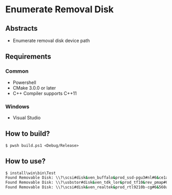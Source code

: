 # Enumerate Removal Disk

## Abstracts

* Enumerate removal disk device path

## Requirements

### Common

* Powershell
* CMake 3.0.0 or later
* C++ Compiler supports C++11

### Windows

* Visual Studio

## How to build?

````shell
$ pwsh build.ps1 <Debug/Release>
````

## How to use?

````bat
$ install\win\bin\Test
Found Removable Disk: \\?\scsi#disk&ven_buffalo&prod_ssd-pgu3#nl#6&ce1a17c&1&000000#{53f56307-b6bf-11d0-94f2-00a0c91efb8b}
Found Removable Disk: \\?\usbstor#disk&ven_tdk_lor&prod_tf10&rev_pmap#0703448b91511325&0#{53f56307-b6bf-11d0-94f2-00a0c91efb8b}
Found Removable Disk: \\?\scsi#disk&ven_realtek&prod_rtl9210b-cg#6&560aeb3&0&000000#{53f56307-b6bf-11d0-94f2-00a0c91efb8b}
````